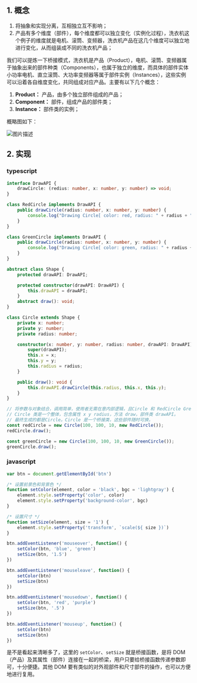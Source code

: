 ## 1. 概念

1. 将抽象和实现分离，互相独立互不影响；
2. 产品有多个维度（部件），每个维度都可以独立变化（实例化过程），洗衣机这个例子的维度就是电机、滚筒、变频器，洗衣机产品在这几个维度可以独立地进行变化，从而组装成不同的洗衣机产品；



我们可以提炼一下桥接模式，洗衣机是产品（Product），电机、滚筒、变频器属于抽象出来的部件种类（Components），也属于独立的维度，而具体的部件实体小功率电机、直立滚筒、大功率变频器等属于部件实例（Instances），这些实例可以沿着各自维度变化，共同组成对应产品。主要有以下几个概念：

1. **Product：** 产品，由多个独立部件组成的产品；
2. **Component：** 部件，组成产品的部件类；
3. **Instance：** 部件类的实例；

概略图如下：

![图片描述](https://img1.sycdn.imooc.com/5d4155690001632d06710621.png)







## 2. 实现

### typescript

```typescript
interface DrawAPI {
    drawCircle: (redius: number, x: number, y: number) => void;
}

class RedCircle implements DrawAPI {
    public drawCircle(radius: number, x: number, y: number) {
        console.log("Drawing Circle[ color: red, radius: " + radius + ", x: " + x + ", " + y + "]")
    }
}

class GreenCircle implements DrawAPI {
    public drawCircle(radius: number, x: number, y: number) {
        console.log("Drawing Circle[ color: green, radius: " + radius + ", x: " + x + ", " + y + "]");
    }
}

abstract class Shape {
    protected drawAPI: DrawAPI;

    protected constructor(drawAPI: DrawAPI) {
        this.drawAPI = drawAPI;
    }
    abstract draw(): void;
}

class Circle extends Shape {
    private x: number;
    private y: number;
    private radius: number;

    constructor(x: number, y: number, radius: number, drawAPI: DrawAPI) {
        super(drawAPI);
        this.x = x;
        this.y = y;
        this.radius = radius;
    }

    public draw(): void {
        this.drawAPI.drawCircle(this.radius, this.x, this.y);
    }
}

// 将参数与对象结合，调用简单，使用者无需在意内部逻辑，且Circle 和 RedCircle GreenCircle可以单独变化，松耦合
// Circle 类是一个整体，包含属性 x y radius，方法 draw，部件类 drawAPI。
// 最终生成的都是Circle。Circle 是一个桥接类，这些部件随时可换，
const redCircle = new Circle(100, 100, 10, new RedCircle());
redCircle.draw();

const greenCircle = new Circle(100, 100, 10, new GreenCircle());
greenCircle.draw();
```



### javascript



```js
var btn = document.getElementById('btn')

/* 设置前景色和背景色 */
function setColor(element, color = 'black', bgc = 'lightgray') {
    element.style.setProperty('color', color)
    element.style.setProperty('background-color', bgc)
}

/* 设置尺寸 */
function setSize(element, size = '1') {
    element.style.setProperty('transform', `scale(${ size })`)
}

btn.addEventListener('mouseover', function() {
    setColor(btn, 'blue', 'green')
    setSize(btn, '1.5')
})

btn.addEventListener('mouseleave', function() {
    setColor(btn)
    setSize(btn)
})

btn.addEventListener('mousedown', function() {
    setColor(btn, 'red', 'purple')
    setSize(btn, '.5')
})

btn.addEventListener('mouseup', function() {
    setColor(btn)
    setSize(btn)
})
```

是不是看起来清晰多了，这里的 `setColor`、`setSize` 就是桥接函数，是将 DOM （产品）及其属性（部件）连接在一起的桥梁，用户只要给桥接函数传递参数即可，十分便捷。其他 DOM 要有类似的对外观部件和尺寸部件的操作，也可以方便地进行复用。



